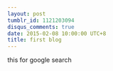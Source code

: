 ```yaml
---
layout: post
tumblr_id: 1121203094
disqus_comments: true
date: 2015-02-08 10:00:00 UTC+8
title: first blog
---
```


this for google search



